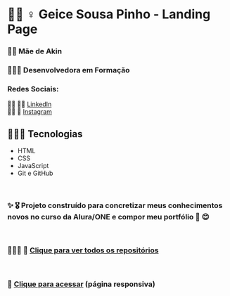 # 👩🏿 ♀️ Geice Sousa Pinho - Landing Page

<h3> 👶🏽 Mãe de Akin  </h3>
<h3> 👩🏾‍🎓 Desenvolvedora em Formação </h3>
<h3> Redes Sociais: </h3>
      🤝🏾 👋🏾 <a href="https://www.linkedin.com/in/geice-sousa-pinho-92703681/">LinkedIn</a> <br>
      👋🏾 🍻 <a href="https://www.instagram.com/psgeice/">Instagram</a>
 
 <br>
 
 ## 👩🏾‍💻 Tecnologias
- HTML
- CSS 
- JavaScript
- Git e GitHub

<br>

### ✨ 🎖️ Projeto construído para concretizar meus conhecimentos novos no curso da Alura/ONE e compor meu portfólio 🌺 😊

<br>

### 👩🏾‍💼 💼 [Clique para ver todos os repositórios](https://github.com/Geice-Sousa?tab=repositories)

<br>

### 🎯 [Clique para acessar](https://geice-sousa.github.io/GeiceSousa-landingPage/) (página responsiva)
